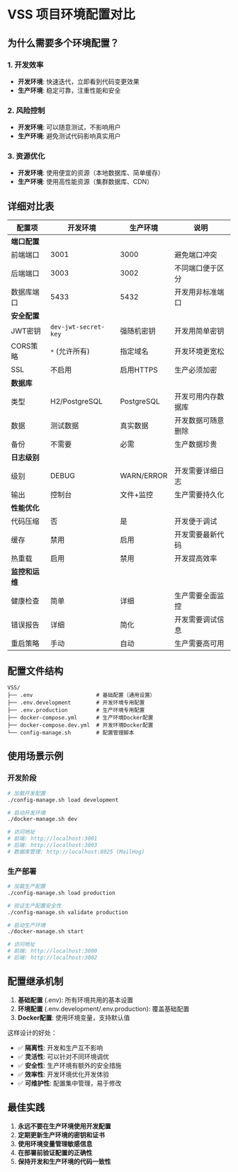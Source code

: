 # VSS 项目环境配置对比

## 为什么需要多个环境配置？

### 1. 开发效率
- **开发环境**: 快速迭代，立即看到代码变更效果
- **生产环境**: 稳定可靠，注重性能和安全

### 2. 风险控制
- **开发环境**: 可以随意测试，不影响用户
- **生产环境**: 避免测试代码影响真实用户

### 3. 资源优化
- **开发环境**: 使用便宜的资源（本地数据库、简单缓存）
- **生产环境**: 使用高性能资源（集群数据库、CDN）

## 详细对比表

| 配置项 | 开发环境 | 生产环境 | 说明 |
|--------|----------|----------|------|
| **端口配置** |
| 前端端口 | 3001 | 3000 | 避免端口冲突 |
| 后端端口 | 3003 | 3002 | 不同端口便于区分 |
| 数据库端口 | 5433 | 5432 | 开发用非标准端口 |
| **安全配置** |
| JWT密钥 | `dev-jwt-secret-key` | 强随机密钥 | 开发用简单密钥 |
| CORS策略 | `*` (允许所有) | 指定域名 | 开发环境更宽松 |
| SSL | 不启用 | 启用HTTPS | 生产必须加密 |
| **数据库** |
| 类型 | H2/PostgreSQL | PostgreSQL | 开发可用内存数据库 |
| 数据 | 测试数据 | 真实数据 | 开发数据可随意删除 |
| 备份 | 不需要 | 必需 | 生产数据珍贵 |
| **日志级别** |
| 级别 | DEBUG | WARN/ERROR | 开发需要详细日志 |
| 输出 | 控制台 | 文件+监控 | 生产需要持久化 |
| **性能优化** |
| 代码压缩 | 否 | 是 | 开发便于调试 |
| 缓存 | 禁用 | 启用 | 开发需要最新代码 |
| 热重载 | 启用 | 禁用 | 开发提高效率 |
| **监控和运维** |
| 健康检查 | 简单 | 详细 | 生产需要全面监控 |
| 错误报告 | 详细 | 简化 | 开发需要调试信息 |
| 重启策略 | 手动 | 自动 | 生产需要高可用 |

## 配置文件结构

```
VSS/
├── .env                    # 基础配置（通用设置）
├── .env.development        # 开发环境专用配置
├── .env.production         # 生产环境专用配置
├── docker-compose.yml      # 生产环境Docker配置
├── docker-compose.dev.yml  # 开发环境Docker配置
└── config-manage.sh        # 配置管理脚本
```

## 使用场景示例

### 开发阶段
```bash
# 加载开发配置
./config-manage.sh load development

# 启动开发环境
./docker-manage.sh dev

# 访问地址
# 前端: http://localhost:3001
# 后端: http://localhost:3003
# 数据库管理: http://localhost:8025 (MailHog)
```

### 生产部署
```bash
# 加载生产配置
./config-manage.sh load production

# 验证生产配置安全性
./config-manage.sh validate production

# 启动生产环境
./docker-manage.sh start

# 访问地址
# 前端: http://localhost:3000
# 后端: http://localhost:3002
```

## 配置继承机制

1. **基础配置** (.env): 所有环境共用的基本设置
2. **环境配置** (.env.development/.env.production): 覆盖基础配置
3. **Docker配置**: 使用环境变量，支持默认值

这样设计的好处：
- ✅ **隔离性**: 开发和生产互不影响
- ✅ **灵活性**: 可以针对不同环境调优
- ✅ **安全性**: 生产环境有额外的安全措施
- ✅ **效率性**: 开发环境优化开发体验
- ✅ **可维护性**: 配置集中管理，易于修改

## 最佳实践

1. **永远不要在生产环境使用开发配置**
2. **定期更新生产环境的密钥和证书**
3. **使用环境变量管理敏感信息**
4. **在部署前验证配置的正确性**
5. **保持开发和生产环境的代码一致性**

